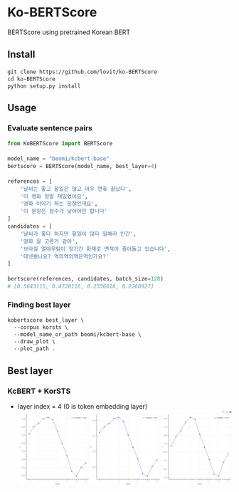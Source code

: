 # Ko-BERTScore

BERTScore using pretrained Korean BERT

## Install

```
git clone https://github.com/lovit/ko-BERTScore
cd ko-BERTScore
python setup.py install
```

## Usage

### Evaluate sentence pairs
```python
from KoBERTScore import BERTScore

model_name = "beomi/kcbert-base"
bertscore = BERTScore(model_name, best_layer=4)

references = [
    '날씨는 좋고 할일은 많고 어우 연휴 끝났다',
    '이 영화 정말 재밌었어요',
    '영화 이야기 하는 문장인데요',
    '이 문장은 점수가 낮아야만 합니다'
]
candidates = [
    '날씨가 좋다 하지만 할일이 많다 일해라 인간',
    '영화 잘 고른거 같아',
    '브라질 열대우림이 장기간 화재로 면적이 줄어들고 있습니다',
    '테넷봤나요? 역의역의역은역인가요?'
]

bertscore(references, candidates, batch_size=128)
# [0.5643115, 0.4720116, 0.2556618, 0.2268927]
```

### Finding best layer
```
kobertscore best_layer \
  --corpus korsts \
  --model_name_or_path beomi/kcbert-base \
  --draw_plot \
  --plot_path .
```

## Best layer

### KcBERT + KorSTS
- layer index = 4 (0 is token embedding layer)
![](resources/kcbert_korsts.png)
